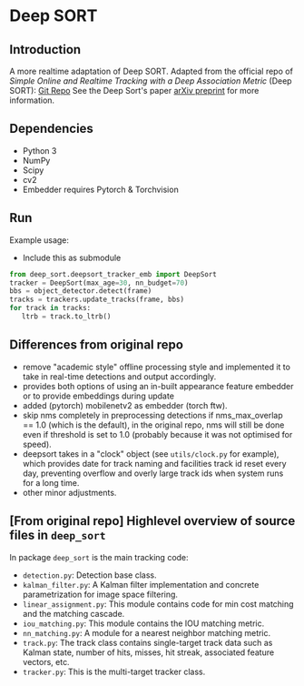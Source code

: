 # Deep SORT

## Introduction

A more realtime adaptation of Deep SORT.
Adapted from the official repo of *Simple Online and Realtime Tracking with a Deep Association Metric* (Deep SORT): [Git Repo](https://github.com/nwojke/deep_sort)
See the Deep Sort's paper [arXiv preprint](https://arxiv.org/abs/1703.07402) for more information.

## Dependencies

- Python 3
- NumPy
- Scipy
- cv2
- Embedder requires Pytorch & Torchvision

## Run

Example usage:
- Include this as submodule

```python
from deep_sort.deepsort_tracker_emb import DeepSort
tracker = DeepSort(max_age=30, nn_budget=70)
bbs = object_detector.detect(frame)
tracks = trackers.update_tracks(frame, bbs)
for track in tracks:
   ltrb = track.to_ltrb()
```

## Differences from original repo

- remove "academic style" offline processing style and implemented it to take in real-time detections and output accordingly.
- provides both options of using an in-built appearance feature embedder or to provide embeddings during update
- added (pytorch) mobilenetv2 as embedder (torch ftw).
- skip nms completely in preprocessing detections if nms_max_overlap == 1.0 (which is the default), in the original repo, nms will still be done even if threshold is set to 1.0 (probably because it was not optimised for speed).
- deepsort takes in a "clock" object (see `utils/clock.py` for example), which provides date for track naming and facilities track id reset every day, preventing overflow and overly large track ids when system runs for a long time.
- other minor adjustments.

## [From original repo] Highlevel overview of source files in `deep_sort`

In package `deep_sort` is the main tracking code:

* `detection.py`: Detection base class.
* `kalman_filter.py`: A Kalman filter implementation and concrete
   parametrization for image space filtering.
* `linear_assignment.py`: This module contains code for min cost matching and
   the matching cascade.
* `iou_matching.py`: This module contains the IOU matching metric.
* `nn_matching.py`: A module for a nearest neighbor matching metric.
* `track.py`: The track class contains single-target track data such as Kalman
  state, number of hits, misses, hit streak, associated feature vectors, etc.
* `tracker.py`: This is the multi-target tracker class.
